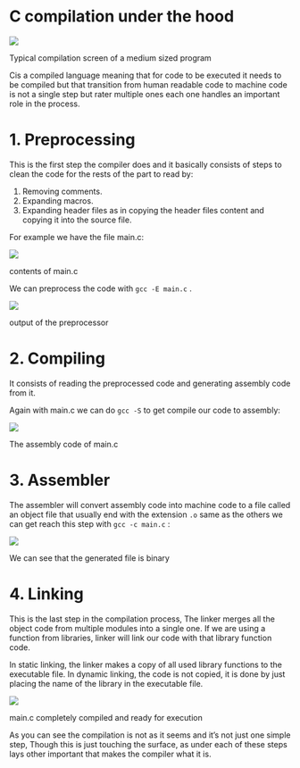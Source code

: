 # C compilation under the hood

![](https://miro.medium.com/max/1400/1*yDWcWBuiviq7GZhcoAwm_g.png)

Typical compilation screen of a medium sized program

Cis a compiled language meaning that for code to be executed it needs to be compiled but that transition from human readable code to machine code is not a single step but rater multiple ones each one handles an important role in the process.

# 1. Preprocessing

This is the first step the compiler does and it basically consists of steps to clean the code for the rests of the part to read by:

1.  Removing comments.
2.  Expanding macros.
3.  Expanding header files as in copying the header files content and copying it into the source file.

For example we have the file main.c:

![](https://miro.medium.com/max/1400/1*CCVbtQmbhdIXvlR09vR8Mw.png)

contents of main.c

We can preprocess the code with `gcc -E main.c` .

![](https://miro.medium.com/max/1400/1*AdVF6G0e8EOoHaBqT2Dcuw.png)

output of the preprocessor

# 2. Compiling

It consists of reading the preprocessed code and generating assembly code from it.

Again with main.c we can do `gcc -S` to get compile our code to assembly:

![](https://miro.medium.com/max/1400/1*J1Sc3TZ4EwUKaMySEKiCeQ.png)

The assembly code of main.c

# 3. Assembler

The assembler will convert assembly code into machine code to a file called an object file that usually end with the extension `.o` same as the others we can get reach this step with `gcc -c main.c` :

![](https://miro.medium.com/max/1400/1*fz3zrcpIhM2q8UYybYbrPA.png)

We can see that the generated file is binary

# 4. Linking

This is the last step in the compilation process, The linker merges all the object code from multiple modules into a single one. If we are using a function from libraries, linker will link our code with that library function code.

In static linking, the linker makes a copy of all used library functions to the executable file. In dynamic linking, the code is not copied, it is done by just placing the name of the library in the executable file.

![](https://miro.medium.com/max/1400/1*jUpfOZq_5ZCL533GGLrzLw.png)

main.c completely compiled and ready for execution

As you can see the compilation is not as it seems and it’s not just one simple step, Though this is just touching the surface, as under each of these steps lays other important that makes the compiler what it is.